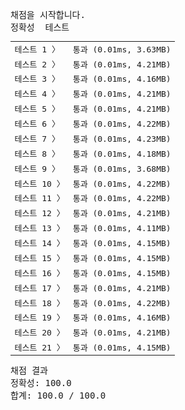 <pre class="console-content"><div></div><div class="console-heading">채점을 시작합니다.</div><div class="console-message">정확성  테스트</div><table class="console-test-group" data-category="correctness"><tbody><tr data-testcase-id="154941"><td valign="top" class="td-label">테스트 1 <span>〉</span></td><td class="result passed">통과 (0.01ms, 3.63MB)</td></tr><tr data-testcase-id="154942"><td valign="top" class="td-label">테스트 2 <span>〉</span></td><td class="result passed">통과 (0.01ms, 4.21MB)</td></tr><tr data-testcase-id="154943"><td valign="top" class="td-label">테스트 3 <span>〉</span></td><td class="result passed">통과 (0.01ms, 4.16MB)</td></tr><tr data-testcase-id="154944"><td valign="top" class="td-label">테스트 4 <span>〉</span></td><td class="result passed">통과 (0.01ms, 4.21MB)</td></tr><tr data-testcase-id="154945"><td valign="top" class="td-label">테스트 5 <span>〉</span></td><td class="result passed">통과 (0.01ms, 4.21MB)</td></tr><tr data-testcase-id="160026"><td valign="top" class="td-label">테스트 6 <span>〉</span></td><td class="result passed">통과 (0.01ms, 4.22MB)</td></tr><tr data-testcase-id="160027"><td valign="top" class="td-label">테스트 7 <span>〉</span></td><td class="result passed">통과 (0.01ms, 4.23MB)</td></tr><tr data-testcase-id="160028"><td valign="top" class="td-label">테스트 8 <span>〉</span></td><td class="result passed">통과 (0.01ms, 4.18MB)</td></tr><tr data-testcase-id="160029"><td valign="top" class="td-label">테스트 9 <span>〉</span></td><td class="result passed">통과 (0.01ms, 3.68MB)</td></tr><tr data-testcase-id="160030"><td valign="top" class="td-label">테스트 10 <span>〉</span></td><td class="result passed">통과 (0.01ms, 4.22MB)</td></tr><tr data-testcase-id="160031"><td valign="top" class="td-label">테스트 11 <span>〉</span></td><td class="result passed">통과 (0.01ms, 4.22MB)</td></tr><tr data-testcase-id="160032"><td valign="top" class="td-label">테스트 12 <span>〉</span></td><td class="result passed">통과 (0.01ms, 4.21MB)</td></tr><tr data-testcase-id="160033"><td valign="top" class="td-label">테스트 13 <span>〉</span></td><td class="result passed">통과 (0.01ms, 4.11MB)</td></tr><tr data-testcase-id="160034"><td valign="top" class="td-label">테스트 14 <span>〉</span></td><td class="result passed">통과 (0.01ms, 4.15MB)</td></tr><tr data-testcase-id="160035"><td valign="top" class="td-label">테스트 15 <span>〉</span></td><td class="result passed">통과 (0.01ms, 4.15MB)</td></tr><tr data-testcase-id="160036"><td valign="top" class="td-label">테스트 16 <span>〉</span></td><td class="result passed">통과 (0.01ms, 4.15MB)</td></tr><tr data-testcase-id="160037"><td valign="top" class="td-label">테스트 17 <span>〉</span></td><td class="result passed">통과 (0.01ms, 4.21MB)</td></tr><tr data-testcase-id="160038"><td valign="top" class="td-label">테스트 18 <span>〉</span></td><td class="result passed">통과 (0.01ms, 4.22MB)</td></tr><tr data-testcase-id="160039"><td valign="top" class="td-label">테스트 19 <span>〉</span></td><td class="result passed">통과 (0.01ms, 4.16MB)</td></tr><tr data-testcase-id="160040"><td valign="top" class="td-label">테스트 20 <span>〉</span></td><td class="result passed">통과 (0.01ms, 4.21MB)</td></tr><tr data-testcase-id="160041"><td valign="top" class="td-label">테스트 21 <span>〉</span></td><td class="result passed">통과 (0.01ms, 4.15MB)</td></tr></tbody></table><div class="console-heading">채점 결과</div><div class="console-message">정확성: 100.0</div><div class="console-message">합계: 100.0 / 100.0</div></pre>